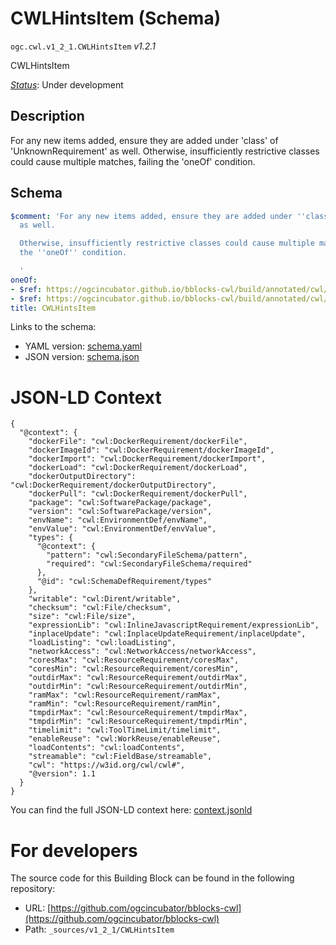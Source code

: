 
# CWLHintsItem (Schema)

`ogc.cwl.v1_2_1.CWLHintsItem` *v1.2.1*

CWLHintsItem

[*Status*](http://www.opengis.net/def/status): Under development

## Description

For any new items added, ensure they are added under 'class' of 'UnknownRequirement' as well.
Otherwise, insufficiently restrictive classes could cause multiple matches, failing the 'oneOf' condition.

## Schema

```yaml
$comment: 'For any new items added, ensure they are added under ''class'' of ''UnknownRequirement''
  as well.

  Otherwise, insufficiently restrictive classes could cause multiple matches, failing
  the ''oneOf'' condition.

  '
oneOf:
- $ref: https://ogcincubator.github.io/bblocks-cwl/build/annotated/cwl/v1_2_1/CWLRequirementsItem/schema.yaml
- $ref: https://ogcincubator.github.io/bblocks-cwl/build/annotated/cwl/v1_2_1/CWLHintsItemExtras/schema.yaml
title: CWLHintsItem

```

Links to the schema:

* YAML version: [schema.yaml](https://ogcincubator.github.io/bblocks-cwl/build/annotated/cwl/v1_2_1/CWLHintsItem/schema.json)
* JSON version: [schema.json](https://ogcincubator.github.io/bblocks-cwl/build/annotated/cwl/v1_2_1/CWLHintsItem/schema.yaml)


# JSON-LD Context

```jsonld
{
  "@context": {
    "dockerFile": "cwl:DockerRequirement/dockerFile",
    "dockerImageId": "cwl:DockerRequirement/dockerImageId",
    "dockerImport": "cwl:DockerRequirement/dockerImport",
    "dockerLoad": "cwl:DockerRequirement/dockerLoad",
    "dockerOutputDirectory": "cwl:DockerRequirement/dockerOutputDirectory",
    "dockerPull": "cwl:DockerRequirement/dockerPull",
    "package": "cwl:SoftwarePackage/package",
    "version": "cwl:SoftwarePackage/version",
    "envName": "cwl:EnvironmentDef/envName",
    "envValue": "cwl:EnvironmentDef/envValue",
    "types": {
      "@context": {
        "pattern": "cwl:SecondaryFileSchema/pattern",
        "required": "cwl:SecondaryFileSchema/required"
      },
      "@id": "cwl:SchemaDefRequirement/types"
    },
    "writable": "cwl:Dirent/writable",
    "checksum": "cwl:File/checksum",
    "size": "cwl:File/size",
    "expressionLib": "cwl:InlineJavascriptRequirement/expressionLib",
    "inplaceUpdate": "cwl:InplaceUpdateRequirement/inplaceUpdate",
    "loadListing": "cwl:loadListing",
    "networkAccess": "cwl:NetworkAccess/networkAccess",
    "coresMax": "cwl:ResourceRequirement/coresMax",
    "coresMin": "cwl:ResourceRequirement/coresMin",
    "outdirMax": "cwl:ResourceRequirement/outdirMax",
    "outdirMin": "cwl:ResourceRequirement/outdirMin",
    "ramMax": "cwl:ResourceRequirement/ramMax",
    "ramMin": "cwl:ResourceRequirement/ramMin",
    "tmpdirMax": "cwl:ResourceRequirement/tmpdirMax",
    "tmpdirMin": "cwl:ResourceRequirement/tmpdirMin",
    "timelimit": "cwl:ToolTimeLimit/timelimit",
    "enableReuse": "cwl:WorkReuse/enableReuse",
    "loadContents": "cwl:loadContents",
    "streamable": "cwl:FieldBase/streamable",
    "cwl": "https://w3id.org/cwl/cwl#",
    "@version": 1.1
  }
}
```

You can find the full JSON-LD context here:
[context.jsonld](https://ogcincubator.github.io/bblocks-cwl/build/annotated/cwl/v1_2_1/CWLHintsItem/context.jsonld)


# For developers

The source code for this Building Block can be found in the following repository:

* URL: [https://github.com/ogcincubator/bblocks-cwl](https://github.com/ogcincubator/bblocks-cwl)
* Path: `_sources/v1_2_1/CWLHintsItem`

